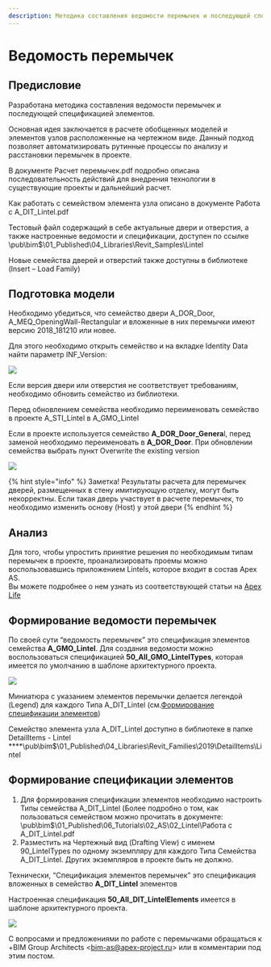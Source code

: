 ```yaml
---
description: Методика составления ведомости перемычек и последующей спецификации элементов.
---
```


# Ведомость перемычек

## Предисловие

Разработана методика составления ведомости перемычек и последующей спецификацией элементов.

Основная идея заключается в расчете обобщенных моделей и элементов узлов расположенные на чертежном виде. Данный подход позволяет автоматизировать рутинные процессы по анализу и расстановки перемычек в проекте. 

В документе Расчет перемычек.pdf подробно описана последовательность действий для внедрения технологии в существующие проекты и дальнейший расчет.

Как работать с семейством элемента узла описано в документе Работа с A\_DIT\_Lintel.pdf

Тестовый файл содержащий в себе актуальные двери и отверстия, а также настроенные ведомости и спецификации, доступен по ссылке \\pub\bim$\01\_Published\04\_Libraries\Revit\_Samples\Lintel

Новые семейства дверей и отверстий также доступны в библиотеке \(Insert – Load Family\)   


## **Подготовка модели**

Необходимо убедиться, что семейство двери A\_DOR\_Door, A\_MEQ\_OpeningWall-Rectangular и вложенные в них перемычки имеют версию 2018\_181210 или новее.

Для этого необходимо открыть семейство и на вкладке Identity Data найти параметр INF\_Version:

![](https://lh6.googleusercontent.com/XmHHUQ_btsWpcpvlVVxxBnoVYEiASfq4Dv6MqpKk1Q9W2vjI7OVNl9triYpRaTOqH-T8xDVbq6lL6_e9I2DcHk-ePIVAF7ivr9ZuWrjSLktLnZB3K-NyrJrMZzLmn3iDlEaPgazU)

Если версия двери или отверстия не соответствует требованиям, необходимо обновить семейство из библиотеки.

Перед обновлением семейства необходимо переименовать семейство в проекте A\_STI\_Lintel в A\_GMO\_Lintel

Если в проекте используется семейство **A\_DOR\_Door\_Genera**l, перед заменой необходимо переименовать в **A\_DOR\_Door**. При обновлении семейства выбрать пункт Overwrite the existing version

![](https://lh3.googleusercontent.com/smn-CXI3DMMU8Sgs9V9xrphn7rhfr1RFEYMey_wj2MTQxFlBMy4cSQmSzjJBMF0WOr4bL8GSDJPTBVzSpUjctoZBgdHhkKHBX2torcll46sy7_AuHTQTo8one6Jg6z0T7Zm3xRDZ)

{% hint style="info" %}
Заметка! Результаты расчета для перемычек дверей, размещенных в стену имитирующую отделку, могут быть некорректны. Если такая дверь участвует в расчете перемычек, то необходимо изменить основу \(Host\) у этой двери
{% endhint %}

## Анализ

Для того, чтобы упростить принятие решения по необходимым типам перемычек в проекте, проанализировать проемы можно воспользовавшись приложением Lintels, которое входит в состав Apex AS.  
Вы можете подробнее о нем узнать из соответствующей статьи на [Apex Life](https://apex-life.ru/Courses/Course/129?PageId=4194)

## **Формирование ведомости перемычек**

По своей сути “ведомость перемычек” это спецификация элементов семейства **A\_GMO\_Lintel**. Для создания ведомости можно воспользоваться спецификацией **50\_All\_GMO\_LintelTypes**, которая имеется по умолчанию в шаблоне архитектурного проекта.

![](https://lh4.googleusercontent.com/OP-TGUIsyq78Vw5mjwp8cF7NGonIyIWdnGTm75hjn9ed6XolJ-vtWr43z_NNE8VxW5ULXfn8tlQYZWo_LYSvl1PbjOQp6ZmUgWBotKwSzGhj8OJu5j3b7rEa12OkA5gO5bekWP18)

Миниатюра с указанием элементов перемычки делается легендой \(Legend\) для каждого Типа  A\_DIT\_Lintel \(см.[Формирование спецификации элементов](https://docs.google.com/document/d/13oNXq-GGj6na4cTZWlMF6JEeUBcFP0oc52wqVx8aBT0/edit#heading=h.rs364hkhvnzy)\)

Семейство элемента узла A\_DIT\_Lintel доступно в библиотеке в папке DetailItems - Lintel ****\\pub\bim$\01\_Published\04\_Libraries\Revit\_Families\2019\DetailItems\Lintel  


## Формирование спецификации элементов

1. Для формирования спецификации элементов необходимо настроить Типы семейства A\_DIT\_Lintel \(Более подробно о том, как пользоваться семейством можно прочитать в документе: \\pub\bim$\01\_Published\06\_Tutorials\02\_AS\02\_Lintel\Работа с A\_DIT\_Lintel.pdf
2. Разместить на Чертежный вид \(Drafting View\) с именем  90\_LintelTypes по одному экземпляру для каждого Типа Семейства A\_DIT\_Lintel. Других экземпляров в проекте быть не должно.

Технически, “Спецификация элементов перемычек” это спецификация вложенных в семейство **A\_DIT\_Lintel** элементов

Настроенная спецификация **50\_All\_DIT\_LintelElements** имеется в шаблоне архитектурного проекта.

![](https://lh6.googleusercontent.com/Mj5uC9XS2Im1jkq6q6N2kqmS7mfgba_-fvZ5U2xgudhBw-w9V1Vk7EzFRI0TSNognnT7qp4k6xU_8UXiiPtT9Z61jdwMnSZXNctTn5zmen_S1OqTMuEpg6DN488SKYXX-ANGLyjj)

 С вопросами и предложениями по работе с перемычками обращаться к +BIM Group Architects &lt;[bim-as@apex-project.ru](mailto:bim-as@apex-project.ru)&gt; или в комментарии под этим постом.

